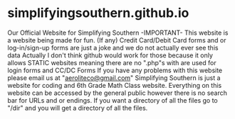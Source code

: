# simplifyingsouthern.github.io
Our Official Website for Simplifying Southern
-IMPORTANT- 
This website is a website being made for fun. (If any) Credit Card/Debit Card forms and or log-in/sign-up forms are just a joke and we do not actually ever see this data
Actually I don't think github would work for those because it only allows STATIC websites meaning there are no ".php"s with are used for login forms and CC/DC Forms
If you have any problems with this website please email us at "aeroliteco@gmail.com" Simplifying Southern is just a website for coding and 6th Grade Math Class website.
Everything on this website can be accessed by the general public however there is no search bar for URLs and or endings. If you want a directory of all the files go 
to "/dir" and you will get a directory of all the files.
